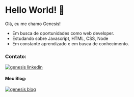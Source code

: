 # Hello World! 👋   
Olá, eu me chamo Genesis!
- Em busca de oportunidades como web developer.
- Estudando sobre Javascript, HTML, CSS, Node
- Em constante aprendizado e em busca de conhecimento.

### Contato: 
<div style="display: inline_block">
  <a target="_blank" href="https://www.linkedin.com/in/genesislima101/"><img target="_blank" alt="genesis linkedin" src="https://img.shields.io/badge/LinkedIn-0077B5?style=for-the-badge&logo=linkedin&logoColor=white"></a>
</div> 

#### Meu Blog: 
<div style="display: inline_block">
  <a target="_blank" href="https://dev.to/g101"><img target="_blank" alt="genesis blog" src="https://img.shields.io/badge/dev.to-0A0A0A?style=for-the-badge&logo=dev.to&logoColor=white"></a>
</div> 






<!--
**g101x/g101x** is a ✨ _special_ ✨ repository because its `README.md` (this file) appears on your GitHub profile.

Here are some ideas to get you started:

- 🔭 I’m currently working on ...
- 🌱 I’m currently learning ...
- 👯 I’m looking to collaborate on ...
- 🤔 I’m looking for help with ...
- 💬 Ask me about ...
- 📫 How to reach me: ...
- 😄 Pronouns: ...
- ⚡ Fun fact: ...
-->



